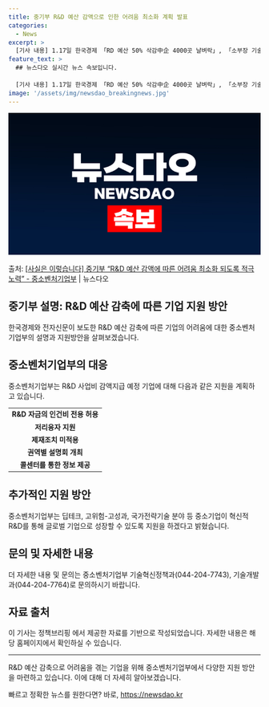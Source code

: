 ```yaml
---
title: 중기부 R&D 예산 감액으로 인한 어려움 최소화 계획 발표
categories:
  - News
excerpt: >
  [기사 내용] 1.17일 한국경제 「RD 예산 50% 삭감中企 4000곳 날벼락」, 「소부장 기술 자립도 유…
feature_text: >
  ## 뉴스다오 실시간 뉴스 속보입니다.

  [기사 내용] 1.17일 한국경제 「RD 예산 50% 삭감中企 4000곳 날벼락」, 「소부장 기술 자립도 유…
image: '/assets/img/newsdao_breakingnews.jpg'
---
```


![뉴스다오 속보](/assets/img/newsdao_breakingnews.jpg)

<p>출처: <a href="https://newsdao.kr/3034" rel="dofollow">[사실은 이렇습니다] 중기부 “R&D 예산 감액에 따른 어려움 최소화 되도록 적극 노력” - 중소벤처기업부</a> | 뉴스다오</p>

<h2>중기부 설명: R&D 예산 감축에 따른 기업 지원 방안</h2>
<p data-ke-size="size16">한국경제와 전자신문이 보도한 R&D 예산 감축에 따른 기업의 어려움에 대한 중소벤처기업부의 설명과 지원방안을 살펴보겠습니다.</p>

<h2>중소벤처기업부의 대응</h2>
<p data-ke-size="size16">중소벤처기업부는 R&D 사업비 감액지급 예정 기업에 대해 다음과 같은 지원을 계획하고 있습니다.</p>
<table>
  <tr>
    <td style="text-align: center; height: 17px;"><b>R&D 자금의 인건비 전용 허용</b></td>
  </tr>
  <tr>
    <td style="text-align: center; height: 17px;"><b>저리융자 지원</b></td>
  </tr>
  <tr>
    <td style="text-align: center; height: 17px;"><b>제재조치 미적용</b></td>
  </tr>
  <tr>
    <td style="text-align: center; height: 17px;"><b>권역별 설명회 개최</b></td>
  </tr>
  <tr>
    <td style="text-align: center; height: 17px;"><b>콜센터를 통한 정보 제공</b></td>
  </tr>
</table>

<h2>추가적인 지원 방안</h2>
<p data-ke-size="size16">중소벤처기업부는 딥테크, 고위험-고성과, 국가전략기술 분야 등 중소기업이 혁신적 R&D를 통해 글로벌 기업으로 성장할 수 있도록 지원을 하겠다고 밝혔습니다.</p>

<h2>문의 및 자세한 내용</h2>
<p data-ke-size="size16">더 자세한 내용 및 문의는 중소벤처기업부 기술혁신정책과(044-204-7743), 기술개발과(044-204-7764)로 문의하시기 바랍니다.</p>

<h2>자료 출처</h2>
<p data-ke-size="size16">이 기사는 정책브리핑 에서 제공한 자료를 기반으로 작성되었습니다. 자세한 내용은 해당 홈페이지에서 확인하실 수 있습니다.</p>

<hr>

<p data-ke-size="size16">R&D 예산 감축으로 어려움을 겪는 기업을 위해 중소벤처기업부에서 다양한 지원 방안을 마련하고 있습니다. 이에 대해 더 자세히 알아보겠습니다.</p> 

빠르고 정확한 뉴스를 원한다면? 바로, <a href="https://newsdao.kr" rel="dofollow">https://newsdao.kr</a>


    
